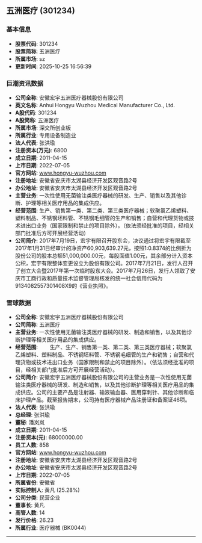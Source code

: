 ## 五洲医疗 (301234)

### 基本信息

- **股票代码**: 301234
- **股票简称**: 五洲医疗
- **所属市场**: sz
- **更新时间**: 2025-10-25 16:56:39

### 巨潮资讯数据

- **公司全称**: 安徽宏宇五洲医疗器械股份有限公司
- **英文名称**: Anhui Hongyu Wuzhou Medical Manufacturer Co., Ltd.
- **A股代码**: 301234
- **A股简称**: 五洲医疗
- **所属市场**: 深交所创业板
- **所属行业**: 专用设备制造业
- **法人代表**: 张洪瑜
- **注册资本(万元)**: 6800
- **成立日期**: 2011-04-15
- **上市日期**: 2022-07-05
- **官方网站**: www.hongyu-wuzhou.com
- **注册地址**: 安徽省安庆市太湖县经济开发区观音路2号
- **办公地址**: 安徽省安庆市太湖县经济开发区观音路2号
- **主营业务**: 一次性使用无菌输注类医疗器械的研发、生产、销售以及其他诊断、护理等相关医疗用品的集成供应。
- **经营范围**: 生产、销售第一类、第二类、第三类医疗器械；软聚氯乙烯塑料、塑料制品、不锈钢坯料管、不锈钢毛细管的生产和销售；自营和代理货物或技术进出口业务（国家限制和禁止的项目除外）。（依法须经批准的项目，经相关部门批准后方可开展经营活动）
- **公司简介**: 2017年7月19日，宏宇有限召开股东会，决议通过将宏宇有限截至2017年1月31日经审计的净资产60,903,639.27元，按照1:0.8374的比例折为股份公司的股本总额51,000,000.00元，每股面值1.00元，其余部分计入资本公积，宏宇有限整体变更设立为股份有限公司。2017年7月21日，发行人召开了创立大会暨2017年第一次临时股东大会。2017年7月26日，发行人领取了安庆市工商行政和质量技术监督管理局核发的统一社会信用代码为9134082557301408X9的《营业执照》。

### 雪球数据

- **公司全称**: 安徽宏宇五洲医疗器械股份有限公司
- **公司简称**: 五洲医疗
- **主营业务**: 一次性使用无菌输注类医疗器械的研发、制造和销售，以及其他诊断护理等相关医疗用品的集成供应。
- **经营范围**: 　　生产、生产、销售第一类、第二类、第三类医疗器械；软聚氯乙烯塑料、塑料制品、不锈钢坯料管、不锈钢毛细管的生产和销售；自营和代理货物或技术进出口业务（国家限制和禁止的项目除外）。（依法须经批准的项目，经相关部门批准后方可开展经营活动）。
- **公司简介**: 安徽宏宇五洲医疗器械股份有限公司的主营业务是一次性使用无菌输注类医疗器械的研发、制造和销售，以及其他诊断护理等相关医疗用品的集成供应。公司的主要产品是注射器、输液输血器、医用穿刺针、其他诊断和临床护理产品。截至报告期末，公司持有医疗器械产品注册证和备案证46项。
- **法人代表**: 张洪瑜
- **总经理**: 张洪瑜
- **董秘**: 潘岚岚
- **成立日期**: 2011-04-15
- **注册资本(元)**: 68000000.00
- **员工人数**: 858
- **官方网站**: www.hongyu-wuzhou.com
- **注册地址**: 安徽省安庆市太湖县经济开发区观音路2号
- **办公地址**: 安徽省安庆市太湖县经济开发区观音路2号
- **上市日期**: 2022-07-05
- **所属省份**: 安徽省
- **实际控制人**: 黄凡 (25.28%)
- **公司分类**: 民营企业
- **董事长**: 黄凡
- **高管人数**: 14
- **发行价格**: 26.23
- **所属行业**: 医疗器械 (BK0044)

---